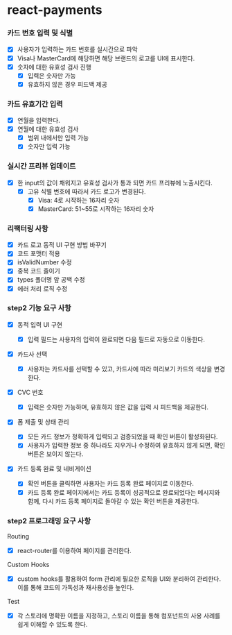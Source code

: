 # react-payments

### 카드 번호 입력 및 식별

- [x] 사용자가 입력하는 카드 번호를 실시간으로 파악
- [x] Visa나 MasterCard에 해당하면 해당 브랜드의 로고를 UI에 표시한다.
- [x] 숫자에 대한 유효성 검사 진행
  - [x] 입력은 숫자만 가능
  - [x] 유효하지 않은 경우 피드백 제공

### 카드 유효기간 입력

- [x] 연월을 입력한다.
- [x] 연월에 대한 유효성 검사
  - [x] 범위 내에서만 입력 가능
  - [x] 숫자만 입력 가능

### 실시간 프리뷰 업데이트

- [x] 한 input의 값이 채워지고 유효성 검사가 통과 되면 카드 프리뷰에 노출시킨다.
  - [x] 고유 식별 번호에 따라서 카드 로고가 변경된다.
    - [x] Visa: 4로 시작하는 16자리 숫자
    - [x] MasterCard: 51~55로 시작하는 16자리 숫자

### 리팩터링 사항

- [x] 카드 로고 동적 UI 구현 방법 바꾸기
- [x] 코드 포맷터 적용
- [x] isValidNumber 수정
- [x] 중복 코드 줄이기
- [x] types 폴더명 앞 공백 수정
- [x] 에러 처리 로직 수정

### step2 기능 요구 사항

- [x] 동적 입력 UI 구현

  - [x] 입력 필드는 사용자의 입력이 완료되면 다음 필드로 자동으로 이동한다.

- [x] 카드사 선택

  - [x] 사용자는 카드사를 선택할 수 있고, 카드사에 따라 미리보기 카드의 색상을 변경한다.

- [x] CVC 번호

  - [x] 입력은 숫자만 가능하며, 유효하지 않은 값을 입력 시 피드백을 제공한다.

- [x] 폼 제출 및 상태 관리

  - [x] 모든 카드 정보가 정확하게 입력되고 검증되었을 때 확인 버튼이 활성화된다.
  - [x] 사용자가 입력한 정보 중 하나라도 지우거나 수정하여 유효하지 않게 되면, 확인 버튼은 보이지 않는다.

- [x] 카드 등록 완료 및 네비게이션
  - [x] 확인 버튼을 클릭하면 사용자는 카드 등록 완료 페이지로 이동한다.
  - [x] 카드 등록 완료 페이지에서는 카드 등록이 성공적으로 완료되었다는 메시지와 함께, 다시 카드 등록 페이지로 돌아갈 수 있는 확인 버튼을 제공한다.

### step2 프로그래밍 요구 사항

Routing

- [x] react-router를 이용하여 페이지를 관리한다.

Custom Hooks

- [x] custom hooks를 활용하여 form 관리에 필요한 로직을 UI와 분리하여 관리한다. 이를 통해 코드의 가독성과 재사용성을 높인다.

Test

- [x] 각 스토리에 명확한 이름을 지정하고, 스토리 이름을 통해 컴포넌트의 사용 사례를 쉽게 이해할 수 있도록 한다.

